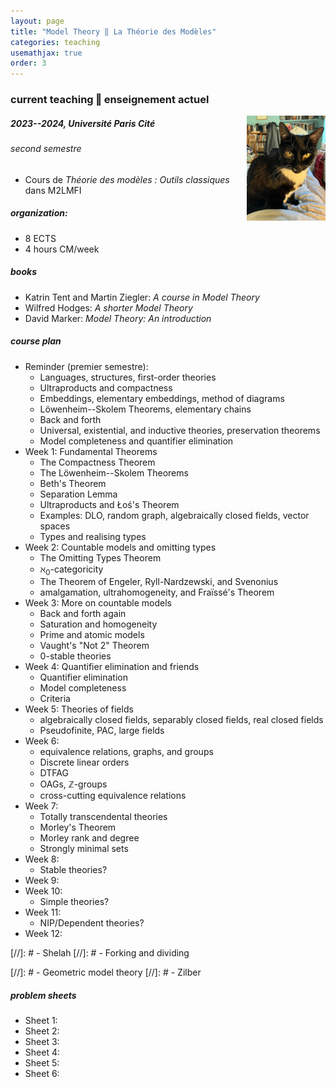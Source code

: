 ```yaml
---
layout: page
title: "Model Theory ‖ La Théorie des Modèles"
categories: teaching
usemathjax: true
order: 3
---
```


### current teaching ‖ enseignement actuel

<img src="/IMAGES/tilly.jpeg" width="25%" style="float:right;">

##### 2023--2024, Université Paris Cité
###### second semestre
- Cours de _Théorie des modèles : Outils classiques_ dans M2LMFI

##### organization:
- 8 ECTS
- 4 hours CM/week

##### books

- Katrin Tent and Martin Ziegler: _A course in Model Theory_
- Wilfred Hodges: _A shorter Model Theory_
- David Marker: _Model Theory: An introduction_

##### course plan

- Reminder (premier semestre):
	- Languages, structures, first-order theories
	- Ultraproducts and compactness
	- Embeddings, elementary embeddings, method of diagrams
	- Löwenheim--Skolem Theorems, elementary chains
	- Back and forth
	- Universal, existential, and inductive theories, preservation theorems
	- Model completeness and quantifier elimination
- Week 1: Fundamental Theorems
	- The Compactness Theorem
	- The Löwenheim--Skolem Theorems
	- Beth's Theorem
	- Separation Lemma
	- Ultraproducts and Łoś's Theorem 
	- Examples: DLO, random graph, algebraically closed fields, vector spaces
	- Types and realising types
- Week 2: Countable models and omitting types
	- The Omitting Types Theorem
	- $\aleph_{0}$-categoricity
	- The Theorem of Engeler, Ryll-Nardzewski, and Svenonius
	- amalgamation, ultrahomogeneity, and Fraïssé's Theorem
- Week 3: More on countable models
	- Back and forth again
	- Saturation and homogeneity
	- Prime and atomic models
	- Vaught's "Not $2$" Theorem
	- $0$-stable theories
- Week 4: Quantifier elimination and friends
	- Quantifier elimination
	- Model completeness
	- Criteria
- Week 5: Theories of fields
	- algebraically closed fields, separably closed fields, real closed fields
	- Pseudofinite, PAC, large fields
- Week 6:
	- equivalence relations, graphs, and groups
	- Discrete linear orders
	- DTFAG
	- OAGs, $\mathbb{Z}$-groups
	- cross-cutting equivalence relations
- Week 7:
	- Totally transcendental theories
	- Morley's Theorem
	- Morley rank and degree
	- Strongly minimal sets
- Week 8:
	- Stable theories?
- Week 9:
- Week 10:
	- Simple theories?
- Week 11:
	- NIP/Dependent theories?
- Week 12:

[//]: # - Shelah
[//]: # - Forking and dividing

[//]: # - Geometric model theory
[//]: # - Zilber

##### problem sheets

- Sheet 1:
- Sheet 2:
- Sheet 3:
- Sheet 4:
- Sheet 5:
- Sheet 6:


[contact]: ./contact
[UPC]:  https://u-paris.fr/
[IMJ-PRG]: https://u-paris.fr/
[LM]:   https://www.imj-prg.fr/lm/
[GeoMod]: https://home.mathematik.uni-freiburg.de/palacin/GeoMod/
[JSL]:  https://msp.org/mt/
[Model Theory]: https://msp.org/mt/
[first issue]:  https://msp.org/mt/
